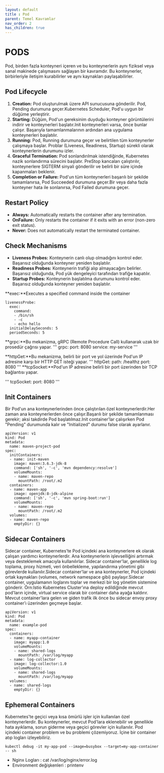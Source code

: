 ```yaml
---
layout: default
title : Pod
parent: Temel Kavramlar
nav_order: 2
has_children: true
---
```


  

# PODS

Pod, birden fazla konteyneri içeren ve bu konteynerlerin aynı fiziksel veya sanal makinede çalışmasını sağlayan bir kavramdır. Bu konteynerler, birbirleriyle iletişim kurabilirler ve aynı kaynakları paylaşabilirler.
 

## Pod Lifecycle

1. **Creation:** Pod oluşturulmak üzere API sunucusuna gönderilir. Pod, Pending durumuna geçer.Kubernetes Scheduler, Pod'u uygun bir düğüme yerleştirir.
2. **Starting:** Düğüm, Pod'un gereksinim duyduğu konteyner görüntülerini indirir ve konteynerleri başlatır.Init konteynerleri varsa, önce bunlar çalışır. Başarıyla tamamlanmalarının ardından ana uygulama konteynerleri başlatılır.
3. **Running:** Pod, Running durumuna geçer ve belirtilen tüm konteynerler çalışmaya başlar.
Problar (Liveness, Readiness, Startup) sürekli olarak konteynerlerin durumunu izler.
4. **Graceful Termination:** 
Pod sonlandırılmak istendiğinde, Kubernetes nazik sonlandırma sürecini başlatır.
PreStop kancaları çalıştırılır, konteynerlere SIGTERM sinyali gönderilir ve belirli bir süre içinde kapanmaları beklenir.
5. **Completion or Failure:** Pod'un tüm konteynerleri başarılı bir şekilde tamamlanırsa, Pod Succeeded durumuna geçer.Bir veya daha fazla konteyner hata ile sonlanırsa, Pod Failed durumuna geçer.

## Restart Policy
* **Always:** Automatically restarts the container after any termination.
* **OnFailure:** Only restarts the container if it exits with an error (non-zero exit status).
* **Never:** Does not automatically restart the terminated container.

## Check Mechanisms

* **Liveness Probes:** Konteynerin canlı olup olmadığını kontrol eder. Başarısız olduğunda konteyner yeniden başlatılır.
* **Readiness Probes:** Konteynerin trafiği alıp almayacağını belirler. Başarısız olduğunda, Pod yük dengeleyici tarafından trafiğe kapatılır.
* **Startup Probes:** Konteynerin başlatılma durumunu kontrol eder. Başarısız olduğunda konteyner yeniden başlatılır.

**exec:**Executes a specified command inside the container
```
livenessProbe:
  exec:
    command:
    - /bin/sh
    - -c
    - echo hello
  initialDelaySeconds: 5
  periodSeconds: 5
```
**grpc:**Bu mekanizma, gRPC (Remote Procedure Call) kullanarak uzak bir prosedür çağrısı yapar.
'''
  grpc: 
    port: 8080
    service: my-service
'''

**httpGet:**Bu mekanizma, belirli bir port ve yol üzerinde Pod'un IP adresine karşı bir HTTP GET isteği yapar.
'''
  httpGet:
    path: /healthz
    port: 8080
'''
**tcpSocket:**Pod'un IP adresine belirli bir port üzerinden bir TCP bağlantısı yapar.

'''
  tcpSocket:
    port: 8080
'''

## Init Containers
Bir Pod'un ana konteynerlerinden önce çalıştırılan özel konteynerlerdir.Her zaman ana konteynerlerden önce çalışır.Başarılı bir şekilde tamamlanması gerekir; aksi takdirde Pod başlatılmaz.Init container'lar çalışırken Pod "Pending" durumunda kalır ve "Initialized" durumu false olarak ayarlanır.
```
apiVersion: v1
kind: Pod
metadata:
  name: maven-project-pod
spec:
  initContainers:
  - name: init-maven
    image: maven:3.6.3-jdk-8
    command: ['sh', '-c', 'mvn dependency:resolve']
    volumeMounts:
    - name: maven-repo
      mountPath: /root/.m2
  containers:
  - name: maven-app
    image: openjdk:8-jdk-alpine
    command: ['sh', '-c', 'mvn spring-boot:run']
    volumeMounts:
    - name: maven-repo
      mountPath: /root/.m2
  volumes:
  - name: maven-repo
    emptyDir: {}

```

## Sidecar Containers
 Sidecar container, Kubernetes’te Pod içindeki ana konteynerlere ek olarak çalışan yardımcı konteynerlerdir. Ana konteynerlerin işlevselliğini artırmak veya desteklemek amacıyla kullanılırlar. Sidecar container'lar, genellikle log toplama, proxy hizmeti, veri önbellekleme, yapılandırma yönetimi gibi görevlerde kullanılır.Sidecar container'lar ve ana konteynerler, Pod içindeki ortak kaynakları (volumes, network namespace gibi) paylaşır.Sidecar container, uygulamanın loglarını toplar ve merkezi bir log yönetim sistemine gönderir. Örn:Istio Kubernetes Cluster’ına deploy edildiğinde mevcut pod'ların içinde, virtual service olarak bir
container daha ayağa kaldırır. Mevcut container'lara gelen ve giden trafik ilk önce bu sidecar envoy proxy container’ı üzerinden geçmeye başlar.
```
apiVersion: v1
kind: Pod
metadata:
  name: example-pod
spec:
  containers:
  - name: myapp-container
    image: myapp:1.0
    volumeMounts:
    - name: shared-logs
      mountPath: /var/log/myapp
  - name: log-collector
    image: log-collector:1.0
    volumeMounts:
    - name: shared-logs
      mountPath: /var/log/myapp
  volumes:
  - name: shared-logs
    emptyDir: {}

```

## Ephemeral Containers
Kubernetes'te geçici veya kısa ömürlü işler için kullanılan özel konteynerlerdir. Bu konteynerler, mevcut Pod'lara eklenebilir ve genellikle hata ayıklama, sorun giderme veya geçici görevler için kullanılır. Pod içindeki container problem ve bu problemi çözemiyoruz.  İçine bir container atıp logları izleyebiliriz.
```
kubectl debug -it my-app-pod --image=busybox --target=my-app-container -- sh

```
* Nginx Logları : cat /var/log/nginx/error.log
* Environment değişkenleri : printenv


